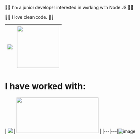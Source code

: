 👷👷 I'm a junior developer interested in working with Node.JS 👷👷

📝📝 I love clean code. 📝📝


| <img src="https://github-readme-stats.vercel.app/api?username=nicole1707&show_icons=true&theme=tokyonight"/>  |  <img with="" height="138" src="https://github-readme-stats.vercel.app/api/top-langs/?username=nicole1707&layout=compact"/>  |
|---|---|

# I have worked with: 

| <img src="https://cdn.discordapp.com/attachments/741804505191940166/862004098407858186/unknown.png" />  | <img width="270" height="117" src="https://hackernoon.com/hn-images/1*HSisLuifMO6KbLfPOKtLow.jpeg" />  |
|---|---|![image](https://user-images.githubusercontent.com/67175550/127545667-8582b758-9de1-488b-b43f-f849104cb440.png)
